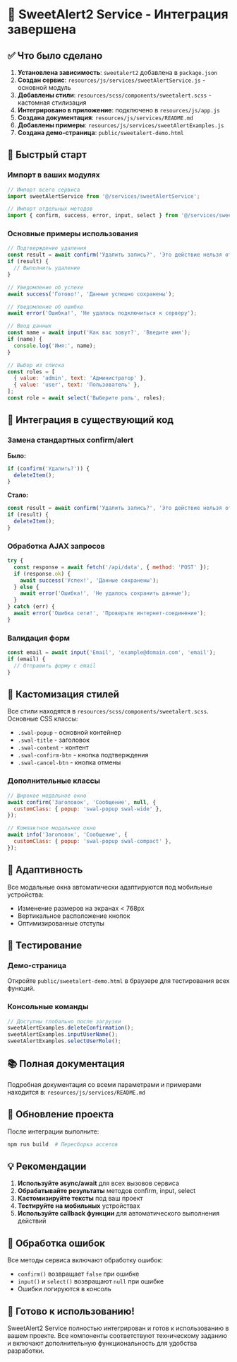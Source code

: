# 🎉 SweetAlert2 Service - Интеграция завершена

## ✅ Что было сделано

1. **Установлена зависимость**: `sweetalert2` добавлена в `package.json`
2. **Создан сервис**: `resources/js/services/sweetAlertService.js` - основной модуль
3. **Добавлены стили**: `resources/scss/components/sweetalert.scss` - кастомная стилизация
4. **Интегрировано в приложение**: подключено в `resources/js/app.js`
5. **Создана документация**: `resources/js/services/README.md`
6. **Добавлены примеры**: `resources/js/services/sweetAlertExamples.js`
7. **Создана демо-страница**: `public/sweetalert-demo.html`

## 🚀 Быстрый старт

### Импорт в ваших модулях

```javascript
// Импорт всего сервиса
import sweetAlertService from '@/services/sweetAlertService';

// Импорт отдельных методов
import { confirm, success, error, input, select } from '@/services/sweetAlertService';
```

### Основные примеры использования

```javascript
// Подтверждение удаления
const result = await confirm('Удалить запись?', 'Это действие нельзя отменить');
if (result) {
  // Выполнить удаление
}

// Уведомление об успехе
await success('Готово!', 'Данные успешно сохранены');

// Уведомление об ошибке
await error('Ошибка!', 'Не удалось подключиться к серверу');

// Ввод данных
const name = await input('Как вас зовут?', 'Введите имя');
if (name) {
  console.log('Имя:', name);
}

// Выбор из списка
const roles = [
  { value: 'admin', text: 'Администратор' },
  { value: 'user', text: 'Пользователь' },
];
const role = await select('Выберите роль', roles);
```

## 🔧 Интеграция в существующий код

### Замена стандартных confirm/alert

**Было:**

```javascript
if (confirm('Удалить?')) {
  deleteItem();
}
```

**Стало:**

```javascript
const result = await confirm('Удалить запись?', 'Это действие нельзя отменить');
if (result) {
  deleteItem();
}
```

### Обработка AJAX запросов

```javascript
try {
  const response = await fetch('/api/data', { method: 'POST' });
  if (response.ok) {
    await success('Успех!', 'Данные сохранены');
  } else {
    await error('Ошибка!', 'Не удалось сохранить данные');
  }
} catch (err) {
  await error('Ошибка сети!', 'Проверьте интернет-соединение');
}
```

### Валидация форм

```javascript
const email = await input('Email', 'example@domain.com', 'email');
if (email) {
  // Отправить форму с email
}
```

## 🎨 Кастомизация стилей

Все стили находятся в `resources/scss/components/sweetalert.scss`. Основные CSS классы:

- `.swal-popup` - основной контейнер
- `.swal-title` - заголовок
- `.swal-content` - контент
- `.swal-confirm-btn` - кнопка подтверждения
- `.swal-cancel-btn` - кнопка отмены

### Дополнительные классы

```javascript
// Широкое модальное окно
await confirm('Заголовок', 'Сообщение', null, {
  customClass: { popup: 'swal-popup swal-wide' },
});

// Компактное модальное окно
await info('Заголовок', 'Сообщение', {
  customClass: { popup: 'swal-popup swal-compact' },
});
```

## 📱 Адаптивность

Все модальные окна автоматически адаптируются под мобильные устройства:

- Изменение размеров на экранах < 768px
- Вертикальное расположение кнопок
- Оптимизированные отступы

## 🧪 Тестирование

### Демо-страница

Откройте `public/sweetalert-demo.html` в браузере для тестирования всех функций.

### Консольные команды

```javascript
// Доступны глобально после загрузки
sweetAlertExamples.deleteConfirmation();
sweetAlertExamples.inputUserName();
sweetAlertExamples.selectUserRole();
```

## 📚 Полная документация

Подробная документация со всеми параметрами и примерами находится в:
`resources/js/services/README.md`

## 🔄 Обновление проекта

После интеграции выполните:

```bash
npm run build  # Пересборка ассетов
```

## 💡 Рекомендации

1. **Используйте async/await** для всех вызовов сервиса
2. **Обрабатывайте результаты** методов confirm, input, select
3. **Кастомизируйте тексты** под ваш проект
4. **Тестируйте на мобильных** устройствах
5. **Используйте callback функции** для автоматического выполнения действий

## 🐛 Обработка ошибок

Все методы сервиса включают обработку ошибок:

- `confirm()` возвращает `false` при ошибке
- `input()` и `select()` возвращают `null` при ошибке
- Ошибки логируются в консоль

## 🎯 Готово к использованию!

SweetAlert2 Service полностью интегрирован и готов к использованию в вашем проекте. Все компоненты соответствуют техническому заданию и включают дополнительную функциональность для удобства разработки.
